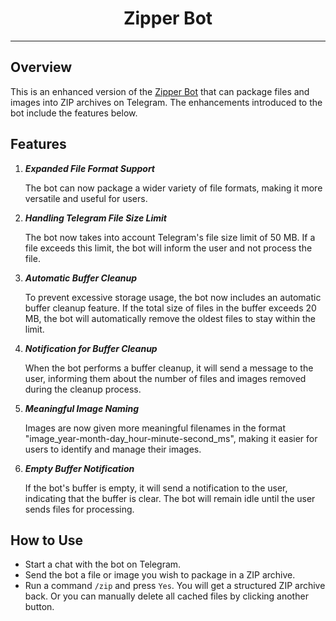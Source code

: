 <h1 style="display: flex; justify-content: center">Zipper Bot</h1>

---

## Overview

This is an enhanced version of the [Zipper Bot](https://github.com/htrueman/sfu-telegram-bot) that can package files and
images into ZIP archives on Telegram.
The enhancements introduced to the bot include the features below.

## Features

1. ***Expanded File Format Support***

   The bot can now package a wider variety of file formats, making it more versatile and useful for users.

2. ***Handling Telegram File Size Limit***

   The bot now takes into account Telegram's file size limit of 50 MB. If a file exceeds this limit, the bot will inform
   the user and not process the file.

3. ***Automatic Buffer Cleanup***

   To prevent excessive storage usage, the bot now includes an automatic buffer cleanup feature. If the total size of
   files in the buffer exceeds 20 MB, the bot will automatically remove the oldest files to stay within the limit.

4. ***Notification for Buffer Cleanup***

   When the bot performs a buffer cleanup, it will send a message to the user, informing them about the number of files
   and images removed during the cleanup process.

5. ***Meaningful Image Naming***

   Images are now given more meaningful filenames in the format "image_year-month-day_hour-minute-second_ms",
   making it easier for users to identify and manage their images.

6. ***Empty Buffer Notification***

   If the bot's buffer is empty, it will send a notification to the user, indicating that the buffer is clear. The bot
   will remain idle until the user sends files for processing.

## How to Use

* Start a chat with the bot on Telegram.
* Send the bot a file or image you wish to package in a ZIP archive.
* Run a command ```/zip``` and press ```Yes```. You will get a structured ZIP archive back.
  Or you can manually delete all cached files by clicking another button.  
